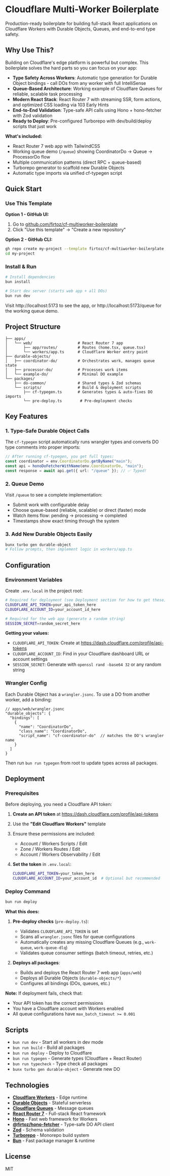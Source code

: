 # Cloudflare Multi-Worker Boilerplate

Production-ready boilerplate for building full-stack React applications on Cloudflare Workers with Durable Objects, Queues, and end-to-end type safety.

## Why Use This?

Building on Cloudflare's edge platform is powerful but complex. This boilerplate solves the hard parts so you can focus on your app:

- **Type Safety Across Workers**: Automatic type generation for Durable Object bindings - call DOs from any worker with full IntelliSense
- **Queue-Based Architecture**: Working example of Cloudflare Queues for reliable, scalable task processing
- **Modern React Stack**: React Router 7 with streaming SSR, form actions, and optimized CSS loading via 103 Early Hints
- **End-to-End Validation**: Type-safe API calls using Hono + hono-fetcher with Zod validation
- **Ready to Deploy**: Pre-configured Turborepo with dev/build/deploy scripts that just work

**What's included:**
- React Router 7 web app with TailwindCSS
- Working queue demo (`/queue`) showing CoordinatorDo → Queue → ProcessorDo flow
- Multiple communication patterns (direct RPC + queue-based)
- Turborepo generator to scaffold new Durable Objects
- Automatic type imports via unified cf-typegen script

## Quick Start

### Use This Template

**Option 1 - GitHub UI:**
1. Go to [github.com/firtoz/cf-multiworker-boilerplate](https://github.com/firtoz/cf-multiworker-boilerplate)
2. Click "Use this template" → "Create a new repository"

**Option 2 - GitHub CLI:**
```bash
gh repo create my-project --template firtoz/cf-multiworker-boilerplate --public
cd my-project
```

### Install & Run

```bash
# Install dependencies
bun install

# Start dev server (starts web app + all DOs)
bun run dev
```

Visit http://localhost:5173 to see the app, or http://localhost:5173/queue for the working queue demo.

## Project Structure

```
├── apps/
│   └── web/                    # React Router 7 app
│       ├── app/routes/         # Routes (home.tsx, queue.tsx)
│       └── workers/app.ts      # Cloudflare Worker entry point
├── durable-objects/
│   ├── coordinator-do/         # Orchestrates work, manages queue state
│   ├── processor-do/           # Processes work items
│   └── example-do/             # Minimal DO example
└── packages/
    ├── do-common/              # Shared types & Zod schemas
    └── scripts/                # Build & deployment scripts
        ├── cf-typegen.ts       # Generates types & auto-fixes DO imports
        └── pre-deploy.ts        # Pre-deployment checks
```

## Key Features

### 1. Type-Safe Durable Object Calls

The `cf-typegen` script automatically runs wrangler types and converts DO type comments into proper imports:

```typescript
// After running cf-typegen, you get full types:
const coordinator = env.CoordinatorDo.getByName("main");
const api = honoDoFetcherWithName(env.CoordinatorDo, "main");
const response = await api.get({ url: "/queue" }); // ✅ Typed!
```

### 2. Queue Demo

Visit `/queue` to see a complete implementation:
- Submit work with configurable delay
- Choose queue-based (reliable, scalable) or direct (faster) mode
- Watch items flow: pending → processing → completed
- Timestamps show exact timing through the system

### 3. Add New Durable Objects Easily

```bash
bunx turbo gen durable-object
# Follow prompts, then implement logic in workers/app.ts
```

## Configuration

### Environment Variables

Create `.env.local` in the project root:

```bash
# Required for deployment (see Deployment section for how to get these)
CLOUDFLARE_API_TOKEN=your_api_token_here
CLOUDFLARE_ACCOUNT_ID=your_account_id_here

# Required for the web app (generate a random string)
SESSION_SECRET=random_secret_here
```

**Getting your values:**
- `CLOUDFLARE_API_TOKEN`: Create at https://dash.cloudflare.com/profile/api-tokens
- `CLOUDFLARE_ACCOUNT_ID`: Find in your Cloudflare dashboard URL or account settings
- `SESSION_SECRET`: Generate with `openssl rand -base64 32` or any random string

### Wrangler Config

Each Durable Object has a `wrangler.jsonc`. To use a DO from another worker, add a binding:

```jsonc
// apps/web/wrangler.jsonc
"durable_objects": {
  "bindings": [
    {
      "name": "CoordinatorDo",
      "class_name": "CoordinatorDo",
      "script_name": "cf-coordinator-do"  // matches the DO's wrangler name
    }
  ]
}
```

Then run `bun run typegen` from root to update types across all packages.

## Deployment

### Prerequisites

Before deploying, you need a Cloudflare API token:

1. **Create an API token** at https://dash.cloudflare.com/profile/api-tokens
2. Use the **"Edit Cloudflare Workers"** template
3. Ensure these permissions are included:
   - Account / Workers Scripts / Edit
   - Zone / Workers Routes / Edit  
   - Account / Workers Observability / Edit

4. **Set the token** in `.env.local`:
   ```bash
   CLOUDFLARE_API_TOKEN=your_token_here
   CLOUDFLARE_ACCOUNT_ID=your_account_id  # Optional but recommended
   ```

### Deploy Command

```bash
bun run deploy
```

**What this does:**

1. **Pre-deploy checks** (`pre-deploy.ts`):
   - Validates `CLOUDFLARE_API_TOKEN` is set
   - Scans all `wrangler.jsonc` files for queue configurations
   - Automatically creates any missing Cloudflare Queues (e.g., `work-queue`, `work-queue-dlq`)
   - Validates queue consumer settings (batch timeout, retries, etc.)

2. **Deploys all packages**:
   - Builds and deploys the React Router 7 web app (`apps/web`)
   - Deploys all Durable Objects (`durable-objects/*`)
   - Configures all bindings (DOs, queues, etc.)

**Note:** If deployment fails, check that:
- Your API token has the correct permissions
- You have a Cloudflare account with Workers enabled
- All queue configurations have `max_batch_timeout >= 0.001`

## Scripts

- `bun run dev` - Start all workers in dev mode
- `bun run build` - Build all packages
- `bun run deploy` - Deploy to Cloudflare
- `bun run typegen` - Generate types (Cloudflare + React Router)
- `bun run typecheck` - Type check all packages
- `bunx turbo gen durable-object` - Generate new DO

## Technologies

- **[Cloudflare Workers](https://workers.cloudflare.com/)** - Edge runtime
- **[Durable Objects](https://developers.cloudflare.com/durable-objects/)** - Stateful serverless
- **[Cloudflare Queues](https://developers.cloudflare.com/queues/)** - Message queues
- **[React Router 7](https://reactrouter.com/)** - Full-stack React framework
- **[Hono](https://hono.dev/)** - Fast web framework for Workers
- **[@firtoz/hono-fetcher](https://www.npmjs.com/package/@firtoz/hono-fetcher)** - Type-safe DO API client
- **[Zod](https://zod.dev/)** - Schema validation
- **[Turborepo](https://turbo.build/repo)** - Monorepo build system
- **[Bun](https://bun.sh/)** - Fast package manager & runtime

## License

MIT
